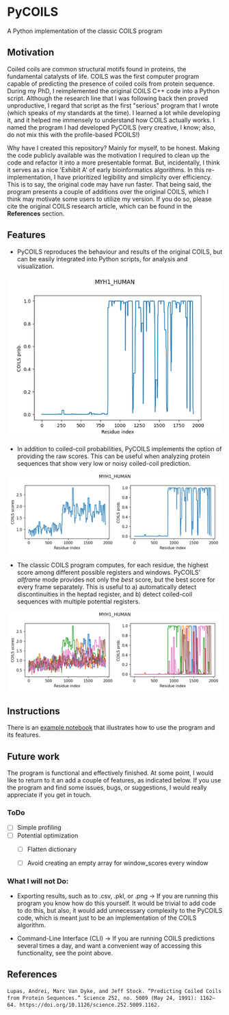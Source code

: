 # PyCOILS
A Python implementation of the classic COILS program


## Motivation

Coiled coils are common structural motifs found in proteins, the fundamental catalysts of life. COILS was the first computer program capable of predicting the presence of coiled coils from protein sequence. During my PhD, I reimplemented the original COILS C++ code into a Python script. Although the research line that I was following back then proved unproductive, I regard that script as the first "serious" program that I wrote (which speaks of my standards at the time). I learned a lot while developing it, and it helped me immensely to understand how COILS actually works. I named the program I had developed PyCOILS (very creative, I know; also, do not mix this with the profile-based PCOILS!)

Why have I created this repository? Mainly for myself, to be honest. Making the code publicly available was the motivation I required to clean up the code and refactor it into a more presentable format. But, incidentally, I think it serves as a nice 'Exhibit A' of early bioinformatics algorithms. In this re-implementation, I have prioritized legibility and simplicity over efficiency. This is to say, the original code may have run faster. That being said, the program presents a couple of additions over the original COILS, which I think may motivate some users to utilize my version. If you do so, please cite the original COILS research article, which can be found in the **References** section.


## Features

* PyCOILS reproduces the behaviour and results of the original COILS, but can be easily integrated into Python scripts, for analysis and visualization.

![alt text](./examples/figures/simple_MYH1_HUMAN.png)


* In addition to coiled-coil probabilities, PyCOILS implements the option of providing the raw scores. This can be useful when analyzing protein sequences that show very low or noisy coiled-coil prediction.  

![alt text](./examples/figures/scores_MYH1_HUMAN.png)


* The classic COILS program computes, for each residue, the highest score among different possible registers and windows. PyCOILS' *allframe* mode provides not only the *best* score, but the best score for every frame separately. This is useful to a) automatically detect discontinuities in the heptad register, and b) detect coiled-coil sequences with multiple potential registers.  

![alt text](./examples/figures/allframe_MYH1_HUMAN.png)

## Instructions

There is an [example notebook](./examples/examples.ipynb) that illustrates how to use the program and its features.


## Future work

The program is functional and effectively finished. At some point, I would like to return to it an add a couple of features, as indicated below. If you use the program and find some issues, bugs, or suggestions, I would really appreciate if you get in touch.


### ToDo

* [ ] Simple profiling
* [ ] Potential optimization
  + [ ] Flatten dictionary
  + [ ] Avoid creating an empty array for window_scores every window


### What I will not Do:

* Exporting results, such as to .csv, .pkl, or .png -> If you are running this program you know how do this yourself. It would be trivial to add code to do this, but also, it would add unnecessary complexity to the PyCOILS code, which is meant just to be an implementation of the COILS algorithm.

* Command-Line Interface (CLI) -> If you are running COILS predictions several times a day, and want a convenient way of accessing this functionality, see the point above.


## References

```
Lupas, Andrei, Marc Van Dyke, and Jeff Stock. “Predicting Coiled Coils from Protein Sequences.” Science 252, no. 5009 (May 24, 1991): 1162–64. https://doi.org/10.1126/science.252.5009.1162.
```
